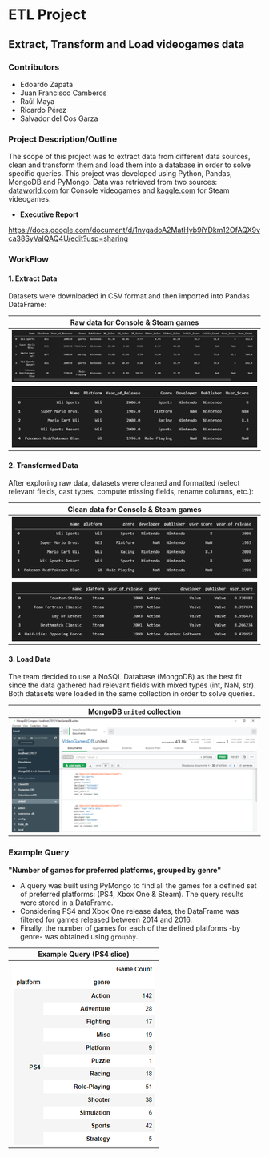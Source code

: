 # ETL Project
## Extract, Transform and Load videogames data

### Contributors
* Edoardo Zapata
* Juan Francisco Camberos
* Raúl Maya
* Ricardo Pérez
* Salvador del Cos Garza

### Project Description/Outline

The scope of this project was to extract data from different data sources, clean and transform them and load them into a database in order to solve specific queries. This project was developed using Python, Pandas, MongoDB and PyMongo. Data was retrieved from two sources: [dataworld.com](https://data.world/sumitrock/videogames) for Console videogames and [kaggle.com](https://www.kaggle.com/nikdavis/steam-store-games) for Steam videogames.

* **Executive Report**

https://docs.google.com/document/d/1nvgadoA2MatHyb9iYDkm12OfAQX9vca38SyVaIQAQ4U/edit?usp=sharing

### WorkFlow

#### 1. Extract Data
Datasets were downloaded in CSV format and then imported into Pandas DataFrame: 

| Raw data for Console & Steam games |
| --- |
| ![Console](images/Console_Raw.png) |
| ![Steam](images/Steam_Raw.png) |

#### 2. Transformed Data
After exploring raw data, datasets were cleaned and formatted (select relevant fields, cast types, compute missing fields, rename columns, etc.): 

| Clean data for Console & Steam games |
| --- |
| ![Console](images/Console_Clean.png) |
| ![Steam](images/Steam_Clean.png) |

#### 3. Load Data
The team decided to use a NoSQL Database (MongoDB) as the best fit since the data gathered had relevant fields with mixed types (int, NaN, str). Both datasets were loaded in the same collection in order to solve queries.

| MongoDB `united` collection |
| --- |
| ![MongoDB](images/MongoDB.png) |

### Example Query
**"Number of games for preferred platforms, grouped by genre"**

* A query was built using PyMongo to find all the games for a defined set of preferred platforms: (PS4, Xbox One & Steam). The query results were stored in a DataFrame.
* Considering PS4 and Xbox One release dates, the DataFrame was filtered for games released between 2014 and 2016.
* Finally, the number of games for each of the defined platforms -by genre- was obtained using `groupby`.

| Example Query (PS4 slice) |
| --- |
| ![Query Result](images/Example_PS4.png) |

